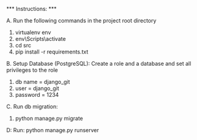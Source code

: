 *** Instructions: ***

A. Run the following commands in the project root directory

1. virtualenv env
2. env\Scripts\activate
3. cd src
4. pip install -r requirements.txt



B. Setup Database (PostgreSQL): Create a role and a database and set all privileges to the role

1. db name = django_git
2. user = django_git
3. password = 1234



C. Run db migration:

1. python manage.py migrate


D: Run: python manage.py runserver
